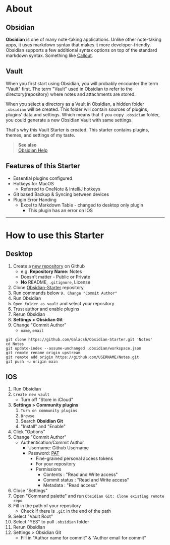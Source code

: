 # About

## Obsidian

**Obsidian** is one of many note-taking applications. Unlike other note-taking apps, it uses markdown syntax that makes it more developer-friendly. Obsidian supports a few additional syntax options on top of the standard markdown syntax. Something like [Callout](https://help.obsidian.md/Editing+and+formatting/Callouts).

## Vault

When you first start using Obsidian, you will probably encounter the term "Vault" first. The term "Vault" used in Obsidian to refer to the directory(repository) where notes and attachments are stored.

When you select a directory as a Vault in Obsidian, a hidden folder `.obsidian` will be created. This folder will contain sources of plugins, plugins' data and settings. Which means that if you copy `.obsidian` folder, you could generate a new Obsidian Vault with same settings.

That's why this Vault Starter is created. This starter contains plugins, themes, and settings of my taste.

> **See also**  
> [Obsidian Help](https://help.obsidian.md/Obsidian/Index)

## Features of this Starter

- Essential plugins configured
- Hotkeys for MacOS
    - Referred to OneNote & IntelliJ hotkeys
- Git based Backup & Syncing between devices
- Plugin Error Handing
    - Excel to Markdown Table - changed to desktop only plugin
        - This plugin has an error on IOS

---

# How to use this Starter

## Desktop

1. Create a [new repository](https://github.com/new) on Github
    - e.g. **Repository Name:** Notes
    - Doesn't matter - Public or Private
    - **No** README, `.gitignore`, License
2. Clone [Obsidian-Starter](https://github.com/Galacsh/Obsidian-Starter) repository
3. Run commands below `9. Change "Commit Author"`
4. Run Obsidian
5. `Open folder as vault` and select your repository
6. Trust author and enable plugins
7. Rerun Obsidian
8. **Settings > Obsidian Git**
9. Change "Commit Author"
    - `name`, `email`

```shell
git clone https://github.com/Galacsh/Obsidian-Starter.git 'Notes'
cd Notes
git update-index --assume-unchanged .obsidian/workspace.json
git remote rename origin upstream
git remote add origin https://github.com/USERNAME/Notes.git
git push -u origin main
```

## IOS

1. Run Obsidian
2. `Create new vault`
	- Turn off "Store in iCloud"
3. **Settings > Community plugins**
    1. `Turn on community plugins`
    2. `Browse`
    3. Search **Obsidian Git**
    4. "Install" and "Enable"
4. Click "Options"
5. Change "Commit Author"
    - Authentication/Commit Author
        - Username: Github Username
        - Password: [PAT](https://docs.github.com/en/authentication/keeping-your-account-and-data-secure/creating-a-personal-access-token)
            - Fine-grained personal access tokens
            - For your repository
            - Permissions
                - Contents : "Read and Write access"
                - Commit status : "Read and Write access"
                - Metadata : "Read access"
6. Close "Settings"
7. Open "Command palette" and run `Obsidian Git: Clone existing remote repo`
8. Fill in the path of your repository
	- Check if there is `.git` in the end of the path
9. Select "Vault Root"
10. Select "YES" to pull `.obsidian` folder
11. Rerun Obsidian
12. Settings > Obsidian Git
    - Fill in "Author name for commit" & "Author email for commit"
